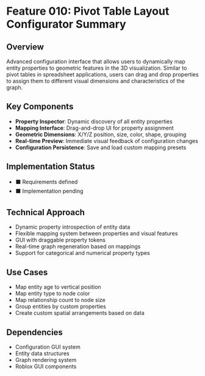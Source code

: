 # Feature 010: Pivot Table Layout Configurator Summary

## Overview
Advanced configuration interface that allows users to dynamically map entity properties to geometric features in the 3D visualization. Similar to pivot tables in spreadsheet applications, users can drag and drop properties to assign them to different visual dimensions and characteristics of the graph.

## Key Components
- **Property Inspector**: Dynamic discovery of all entity properties
- **Mapping Interface**: Drag-and-drop UI for property assignment
- **Geometric Dimensions**: X/Y/Z position, size, color, shape, grouping
- **Real-time Preview**: Immediate visual feedback of configuration changes
- **Configuration Persistence**: Save and load custom mapping presets

## Implementation Status
- ⬛ Requirements defined
- ⬛ Implementation pending

## Technical Approach
- Dynamic property introspection of entity data
- Flexible mapping system between properties and visual features
- GUI with draggable property tokens
- Real-time graph regeneration based on mappings
- Support for categorical and numerical property types

## Use Cases
- Map entity age to vertical position
- Map entity type to node color
- Map relationship count to node size
- Group entities by custom properties
- Create custom spatial arrangements based on data

## Dependencies
- Configuration GUI system
- Entity data structures
- Graph rendering system
- Roblox GUI components